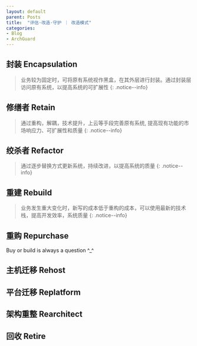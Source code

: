```yaml
---
layout: default
parent: Posts
title:  "评估·改造·守护 ｜ 改造模式"
categories:
- Blog
- ArchGuard
---
```


## 封装 Encapsulation
> 业务较为固定时，可将原有系统视作黑盒，在其外层进行封装。通过封装层访问原有系统，以提高系统的可扩展性
{: .notice--info}

## 修缮者 Retain
> 通过重构，解耦，技术提升，上云等手段完善原有系统, 提高现有功能的市场响应力、可扩展性和质量
{: .notice--info}

## 绞杀者 Refactor
> 通过逐步替换方式更新系统，持续改进，以提高系统的质量
{: .notice--info}

## 重建 Rebuild
> 业务发生重大变化时，新写的成本低于重构的成本，可以使用最新的技术栈，提高开发效率，系统质量
{: .notice--info}

## 重购 Repurchase
Buy or build is always a question ^_^

## 主机迁移 Rehost

## 平台迁移 Replatform

## 架构重整 Rearchitect

## 回收 Retire



